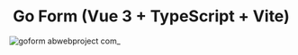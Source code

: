 <h1 align="center">Go Form (Vue 3 + TypeScript + Vite)</h1>

![goform abwebproject com_](https://github.com/abieniek03/go-form/assets/106828687/79af8100-f8ce-4846-b4bf-aa5a18d250c9)
